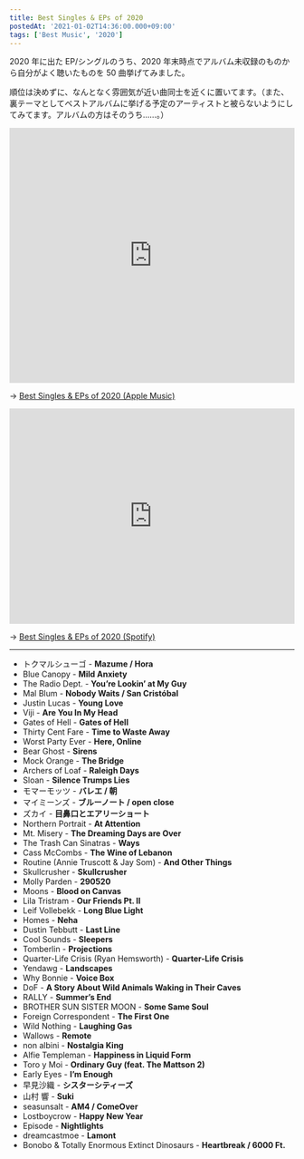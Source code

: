 ```yaml
---
title: Best Singles & EPs of 2020
postedAt: '2021-01-02T14:36:00.000+09:00'
tags: ['Best Music', '2020']
---
```


2020 年に出た EP/シングルのうち、2020 年末時点でアルバム未収録のものから自分がよく聴いたものを 50 曲挙げてみました。

順位は決めずに、なんとなく雰囲気が近い曲同士を近くに置いてます。（また、裏テーマとしてベストアルバムに挙げる予定のアーティストと被らないようにしてみてます。アルバムの方はそのうち……。）

<iframe allow="autoplay *; encrypted-media *;" frameborder="0" height="450" style="width:100%;max-width:660px;overflow:hidden;background:transparent;" sandbox="allow-forms allow-popups allow-same-origin allow-scripts allow-storage-access-by-user-activation allow-top-navigation-by-user-activation" src="https://embed.music.apple.com/jp/playlist/best-singles-eps-of-2020/pl.u-06ovjA6sXJ91eD"></iframe>

→ [Best Singles & EPs of 2020 (Apple Music)](https://music.apple.com/jp/playlist/best-singles-eps-of-2020/pl.u-06ovjA6sXJ91eD)

<iframe src="https://open.spotify.com/embed/playlist/1suJ4xrUyTXbYBFzyM7Lv1" height="380" frameborder="0" allowtransparency="true" allow="encrypted-media" style="width:100%;max-width:660px;overflow:hidden;"></iframe>

→ [Best Singles & EPs of 2020 (Spotify)](https://open.spotify.com/playlist/1suJ4xrUyTXbYBFzyM7Lv1)

---

- トクマルシューゴ - **Mazume / Hora**
- Blue Canopy - **Mild Anxiety**
- The Radio Dept. - **You’re Lookin’ at My Guy**
- Mal Blum - **Nobody Waits / San Cristóbal**
- Justin Lucas - **Young Love**
- Viji - **Are You In My Head**
- Gates of Hell - **Gates of Hell**
- Thirty Cent Fare - **Time to Waste Away**
- Worst Party Ever - **Here, Online**
- Bear Ghost - **Sirens**
- Mock Orange - **The Bridge**
- Archers of Loaf - **Raleigh Days**
- Sloan - **Silence Trumps Lies**
- モマーモッツ - **バレエ / 朝**
- マイミーンズ - **ブルーノート / open close**
- ズカイ - **目鼻口とエアリーショート**
- Northern Portrait - **At Attention**
- Mt. Misery - **The Dreaming Days are Over**
- The Trash Can Sinatras - **Ways**
- Cass McCombs - **The Wine of Lebanon**
- Routine (Annie Truscott & Jay Som) - **And Other Things**
- Skullcrusher - **Skullcrusher**
- Molly Parden - **290520**
- Moons - **Blood on Canvas**
- Lila Tristram - **Our Friends Pt. II**
- Leif Vollebekk - **Long Blue Light**
- Homes - **Neha**
- Dustin Tebbutt - **Last Line**
- Cool Sounds - **Sleepers**
- Tomberlin - **Projections**
- Quarter-Life Crisis (Ryan Hemsworth) - **Quarter-Life Crisis**
- Yendawg - **Landscapes**
- Why Bonnie - **Voice Box**
- DoF - **A Story About Wild Animals Waking in Their Caves**
- RALLY - **Summer’s End**
- BROTHER SUN SISTER MOON - **Some Same Soul**
- Foreign Correspondent - **The First One**
- Wild Nothing - **Laughing Gas**
- Wallows - **Remote**
- non albini - **Nostalgia King**
- Alfie Templeman - **Happiness in Liquid Form**
- Toro y Moi - **Ordinary Guy (feat. The Mattson 2)**
- Early Eyes - **I’m Enough**
- 早見沙織 - **シスターシティーズ**
- 山村 響 - **Suki**
- seasunsalt - **AM4 / ComeOver**
- Lostboycrow - **Happy New Year**
- Episode - **Nightlights**
- dreamcastmoe - **Lamont**
- Bonobo & Totally Enormous Extinct Dinosaurs - **Heartbreak / 6000 Ft.**
